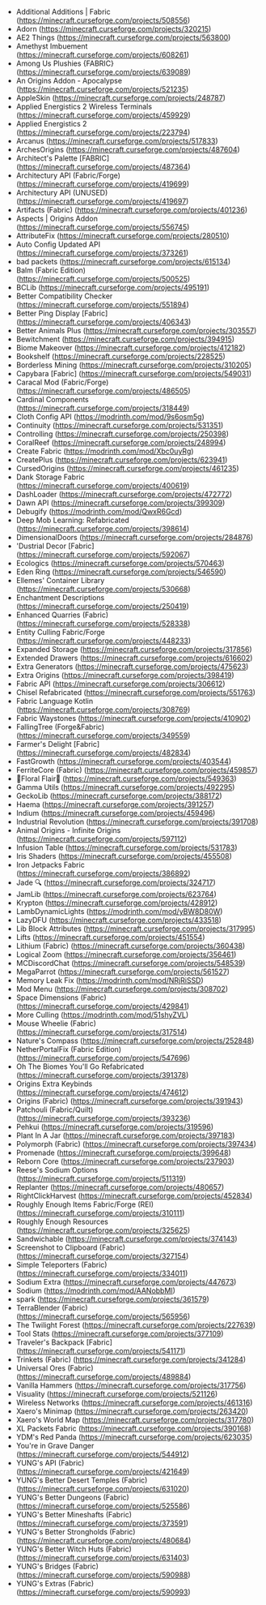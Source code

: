 - Additional Additions | Fabric (<https://minecraft.curseforge.com/projects/508556>)
- Adorn (<https://minecraft.curseforge.com/projects/320215>)
- AE2 Things (<https://minecraft.curseforge.com/projects/563800>)
- Amethyst Imbuement (<https://minecraft.curseforge.com/projects/608261>)
- Among Us Plushies {FABRIC} (<https://minecraft.curseforge.com/projects/639089>)
- An Origins Addon - Apocalypse (<https://minecraft.curseforge.com/projects/521235>)
- AppleSkin (<https://minecraft.curseforge.com/projects/248787>)
- Applied Energistics 2 Wireless Terminals (<https://minecraft.curseforge.com/projects/459929>)
- Applied Energistics 2 (<https://minecraft.curseforge.com/projects/223794>)
- Arcanus (<https://minecraft.curseforge.com/projects/517833>)
- ArchesOrigins (<https://minecraft.curseforge.com/projects/487604>)
- Architect's Palette [FABRIC] (<https://minecraft.curseforge.com/projects/487364>)
- Architectury API (Fabric/Forge) (<https://minecraft.curseforge.com/projects/419699>)
- Architectury API (UNUSED) (<https://minecraft.curseforge.com/projects/419697>)
- Artifacts (Fabric) (<https://minecraft.curseforge.com/projects/401236>)
- Aspects | Origins Addon (<https://minecraft.curseforge.com/projects/556745>)
- AttributeFix (<https://minecraft.curseforge.com/projects/280510>)
- Auto Config Updated API (<https://minecraft.curseforge.com/projects/373261>)
- bad packets (<https://minecraft.curseforge.com/projects/615134>)
- Balm (Fabric Edition) (<https://minecraft.curseforge.com/projects/500525>)
- BCLib (<https://minecraft.curseforge.com/projects/495191>)
- Better Compatibility Checker (<https://minecraft.curseforge.com/projects/551894>)
- Better Ping Display [Fabric] (<https://minecraft.curseforge.com/projects/406343>)
- Better Animals Plus (<https://minecraft.curseforge.com/projects/303557>)
- Bewitchment (<https://minecraft.curseforge.com/projects/394915>)
- Biome Makeover (<https://minecraft.curseforge.com/projects/412182>)
- Bookshelf (<https://minecraft.curseforge.com/projects/228525>)
- Borderless Mining (<https://minecraft.curseforge.com/projects/310205>)
- Capybara [Fabric] (<https://minecraft.curseforge.com/projects/549031>)
- Caracal Mod (Fabric/Forge) (<https://minecraft.curseforge.com/projects/486505>)
- Cardinal Components (<https://minecraft.curseforge.com/projects/318449>)
- Cloth Config API (<https://modrinth.com/mod/9s6osm5g>)
- Continuity (<https://minecraft.curseforge.com/projects/531351>)
- Controlling (<https://minecraft.curseforge.com/projects/250398>)
- CoralReef (<https://minecraft.curseforge.com/projects/248994>)
- Create Fabric (<https://modrinth.com/mod/Xbc0uyRg>)
- CreatePlus (<https://minecraft.curseforge.com/projects/623941>)
- CursedOrigins (<https://minecraft.curseforge.com/projects/461235>)
- Dank Storage Fabric (<https://minecraft.curseforge.com/projects/400619>)
- DashLoader (<https://minecraft.curseforge.com/projects/472772>)
- Dawn API (<https://minecraft.curseforge.com/projects/399309>)
- Debugify (<https://modrinth.com/mod/QwxR6Gcd>)
- Deep Mob Learning: Refabricated (<https://minecraft.curseforge.com/projects/398614>)
- DimensionalDoors (<https://minecraft.curseforge.com/projects/284876>)
- 'Dustrial Decor [Fabric] (<https://minecraft.curseforge.com/projects/592067>)
- Ecologics (<https://minecraft.curseforge.com/projects/570463>)
- Eden Ring (<https://minecraft.curseforge.com/projects/546590>)
- Ellemes' Container Library (<https://minecraft.curseforge.com/projects/530668>)
- Enchantment Descriptions (<https://minecraft.curseforge.com/projects/250419>)
- Enhanced Quarries (Fabric) (<https://minecraft.curseforge.com/projects/528338>)
- Entity Culling Fabric/Forge (<https://minecraft.curseforge.com/projects/448233>)
- Expanded Storage (<https://minecraft.curseforge.com/projects/317856>)
- Extended Drawers (<https://minecraft.curseforge.com/projects/616602>)
- Extra Generators (<https://minecraft.curseforge.com/projects/475623>)
- Extra Origins (<https://minecraft.curseforge.com/projects/398419>)
- Fabric API (<https://minecraft.curseforge.com/projects/306612>)
- Chisel Refabricated (<https://minecraft.curseforge.com/projects/551763>)
- Fabric Language Kotlin (<https://minecraft.curseforge.com/projects/308769>)
- Fabric Waystones (<https://minecraft.curseforge.com/projects/410902>)
- FallingTree (Forge&Fabric) (<https://minecraft.curseforge.com/projects/349559>)
- Farmer's Delight [Fabric] (<https://minecraft.curseforge.com/projects/482834>)
- FastGrowth (<https://minecraft.curseforge.com/projects/403544>)
- FerriteCore (Fabric) (<https://minecraft.curseforge.com/projects/459857>)
- 🌷Floral Flair🌷 (<https://minecraft.curseforge.com/projects/549363>)
- Gamma Utils (<https://minecraft.curseforge.com/projects/492295>)
- GeckoLib (<https://minecraft.curseforge.com/projects/388172>)
- Haema (<https://minecraft.curseforge.com/projects/391257>)
- Indium (<https://minecraft.curseforge.com/projects/459496>)
- Industrial Revolution (<https://minecraft.curseforge.com/projects/391708>)
- Animal Origins - Infinite Origins (<https://minecraft.curseforge.com/projects/597112>)
- Infusion Table (<https://minecraft.curseforge.com/projects/531783>)
- Iris Shaders (<https://minecraft.curseforge.com/projects/455508>)
- Iron Jetpacks Fabric (<https://minecraft.curseforge.com/projects/386892>)
- Jade 🔍 (<https://minecraft.curseforge.com/projects/324717>)
- JamLib (<https://minecraft.curseforge.com/projects/623764>)
- Krypton (<https://minecraft.curseforge.com/projects/428912>)
- LambDynamicLights (<https://modrinth.com/mod/yBW8D80W>)
- LazyDFU (<https://minecraft.curseforge.com/projects/433518>)
- Lib Block Attributes (<https://minecraft.curseforge.com/projects/317995>)
- Lifts (<https://minecraft.curseforge.com/projects/451554>)
- Lithium (Fabric) (<https://minecraft.curseforge.com/projects/360438>)
- Logical Zoom (<https://minecraft.curseforge.com/projects/356461>)
- MCDiscordChat (<https://minecraft.curseforge.com/projects/548539>)
- MegaParrot (<https://minecraft.curseforge.com/projects/561527>)
- Memory Leak Fix (<https://modrinth.com/mod/NRjRiSSD>)
- Mod Menu (<https://minecraft.curseforge.com/projects/308702>)
- Space Dimensions (Fabric) (<https://minecraft.curseforge.com/projects/429841>)
- More Culling (<https://modrinth.com/mod/51shyZVL>)
- Mouse Wheelie (Fabric) (<https://minecraft.curseforge.com/projects/317514>)
- Nature's Compass (<https://minecraft.curseforge.com/projects/252848>)
- NetherPortalFix (Fabric Edition) (<https://minecraft.curseforge.com/projects/547696>)
- Oh The Biomes You'll Go Refabricated (<https://minecraft.curseforge.com/projects/391378>)
- Origins Extra Keybinds (<https://minecraft.curseforge.com/projects/474612>)
- Origins (Fabric) (<https://minecraft.curseforge.com/projects/391943>)
- Patchouli (Fabric/Quilt) (<https://minecraft.curseforge.com/projects/393236>)
- Pehkui (<https://minecraft.curseforge.com/projects/319596>)
- Plant In A Jar (<https://minecraft.curseforge.com/projects/397183>)
- Polymorph (Fabric) (<https://minecraft.curseforge.com/projects/397434>)
- Promenade (<https://minecraft.curseforge.com/projects/399648>)
- Reborn Core (<https://minecraft.curseforge.com/projects/237903>)
- Reese's Sodium Options (<https://minecraft.curseforge.com/projects/511319>)
- Replanter (<https://minecraft.curseforge.com/projects/480657>)
- RightClickHarvest (<https://minecraft.curseforge.com/projects/452834>)
- Roughly Enough Items Fabric/Forge (REI) (<https://minecraft.curseforge.com/projects/310111>)
- Roughly Enough Resources (<https://minecraft.curseforge.com/projects/325625>)
- Sandwichable (<https://minecraft.curseforge.com/projects/374143>)
- Screenshot to Clipboard (Fabric) (<https://minecraft.curseforge.com/projects/327154>)
- Simple Teleporters (Fabric) (<https://minecraft.curseforge.com/projects/334011>)
- Sodium Extra (<https://minecraft.curseforge.com/projects/447673>)
- Sodium (<https://modrinth.com/mod/AANobbMI>)
- spark (<https://minecraft.curseforge.com/projects/361579>)
- TerraBlender (Fabric) (<https://minecraft.curseforge.com/projects/565956>)
- The Twilight Forest (<https://minecraft.curseforge.com/projects/227639>)
- Tool Stats (<https://minecraft.curseforge.com/projects/377109>)
- Traveler's Backpack [Fabric] (<https://minecraft.curseforge.com/projects/541171>)
- Trinkets (Fabric) (<https://minecraft.curseforge.com/projects/341284>)
- Universal Ores (Fabric) (<https://minecraft.curseforge.com/projects/489884>)
- Vanilla Hammers (<https://minecraft.curseforge.com/projects/317756>)
- Visuality (<https://minecraft.curseforge.com/projects/521126>)
- Wireless Networks (<https://minecraft.curseforge.com/projects/461316>)
- Xaero's Minimap (<https://minecraft.curseforge.com/projects/263420>)
- Xaero's World Map (<https://minecraft.curseforge.com/projects/317780>)
- XL Packets Fabric (<https://minecraft.curseforge.com/projects/390168>)
- YDM's Red Panda (<https://minecraft.curseforge.com/projects/623035>)
- You're in Grave Danger (<https://minecraft.curseforge.com/projects/544912>)
- YUNG's API (Fabric) (<https://minecraft.curseforge.com/projects/421649>)
- YUNG's Better Desert Temples (Fabric) (<https://minecraft.curseforge.com/projects/631020>)
- YUNG's Better Dungeons (Fabric) (<https://minecraft.curseforge.com/projects/525586>)
- YUNG's Better Mineshafts (Fabric) (<https://minecraft.curseforge.com/projects/373591>)
- YUNG's Better Strongholds (Fabric) (<https://minecraft.curseforge.com/projects/480684>)
- YUNG's Better Witch Huts (Fabric) (<https://minecraft.curseforge.com/projects/631403>)
- YUNG's Bridges (Fabric) (<https://minecraft.curseforge.com/projects/590988>)
- YUNG's Extras (Fabric) (<https://minecraft.curseforge.com/projects/590993>)

